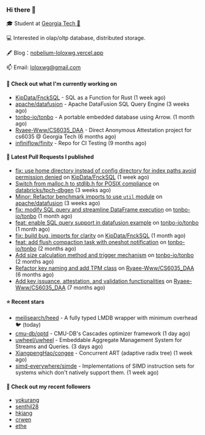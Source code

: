 ### Hi there 👋


 
🎓 Student at [Georgia Tech 🐝](https://www.gatech.edu/)

💻 Interested in olap/oltp database, distributed storage.

🖋 Blog：[nobelium-loloxwg.vercel.app](https://nobelium-loloxwg.vercel.app/)



📫 Email: [loloxwg@gmail.com](mailto:loloxwg@gmail.com)



#### 👷 Check out what I'm currently working on

- [KipData/FnckSQL](https://github.com/KipData/FnckSQL) - SQL as a Function for Rust (1 week ago)
- [apache/datafusion](https://github.com/apache/datafusion) - Apache DataFusion SQL Query Engine (3 weeks ago)
- [tonbo-io/tonbo](https://github.com/tonbo-io/tonbo) - A portable embedded database using Arrow. (1 month ago)
- [Ryaee-Www/CS6035_DAA](https://github.com/Ryaee-Www/CS6035_DAA) - Direct Anonymous Attestation project for cs6035 @ Georgia Tech (6 months ago)
- [infiniflow/finity](https://github.com/infiniflow/finity) - Repo for CI Testing (9 months ago)

#### 🔨 Latest Pull Requests I published

- [fix: use home directory instead of config directory for index paths avoid permission denied](https://github.com/KipData/FnckSQL/pull/233) on [KipData/FnckSQL](https://github.com/KipData/FnckSQL) (1 week ago)
- [Switch from malloc.h to stdlib.h for POSIX compliance](https://github.com/databricks/tpch-dbgen/pull/7) on [databricks/tpch-dbgen](https://github.com/databricks/tpch-dbgen) (3 weeks ago)
- [Minor: Refactor benchmark imports to use `util` module](https://github.com/apache/datafusion/pull/12885) on [apache/datafusion](https://github.com/apache/datafusion) (3 weeks ago)
- [fix: modify SQL query and streamline DataFrame execution](https://github.com/tonbo-io/tonbo/pull/171) on [tonbo-io/tonbo](https://github.com/tonbo-io/tonbo) (1 month ago)
- [feat: enable SQL query support in datafusion example](https://github.com/tonbo-io/tonbo/pull/169) on [tonbo-io/tonbo](https://github.com/tonbo-io/tonbo) (1 month ago)
- [fix: build bug, imports for clarity](https://github.com/KipData/FnckSQL/pull/222) on [KipData/FnckSQL](https://github.com/KipData/FnckSQL) (1 month ago)
- [feat: add flush compaction task with oneshot notification](https://github.com/tonbo-io/tonbo/pull/114) on [tonbo-io/tonbo](https://github.com/tonbo-io/tonbo) (2 months ago)
- [Add size calculation method and trigger mechanism](https://github.com/tonbo-io/tonbo/pull/68) on [tonbo-io/tonbo](https://github.com/tonbo-io/tonbo) (2 months ago)
- [Refactor key naming and add TPM class](https://github.com/Ryaee-Www/CS6035_DAA/pull/2) on [Ryaee-Www/CS6035_DAA](https://github.com/Ryaee-Www/CS6035_DAA) (6 months ago)
- [Add key issuance, attestation, and validation functionalities](https://github.com/Ryaee-Www/CS6035_DAA/pull/1) on [Ryaee-Www/CS6035_DAA](https://github.com/Ryaee-Www/CS6035_DAA) (7 months ago)

#### ⭐ Recent stars

- [meilisearch/heed](https://github.com/meilisearch/heed) - A fully typed LMDB wrapper with minimum overhead 🐦 (today)
- [cmu-db/optd](https://github.com/cmu-db/optd) - CMU-DB&#39;s Cascades optimizer framework (1 day ago)
- [uwheel/uwheel](https://github.com/uwheel/uwheel) - Embeddable Aggregate Management System for Streams and Queries. (3 days ago)
- [XiangpengHao/congee](https://github.com/XiangpengHao/congee) - Concurrent ART (adaptive radix tree) (1 week ago)
- [simd-everywhere/simde](https://github.com/simd-everywhere/simde) - Implementations of SIMD instruction sets for systems which don&#39;t natively support them. (1 week ago)

#### 👯 Check out my recent followers

- [yokurang](https://github.com/yokurang)
- [senthil28](https://github.com/senthil28)
- [hkjang](https://github.com/hkjang)
- [crwen](https://github.com/crwen)
- [ethe](https://github.com/ethe)

